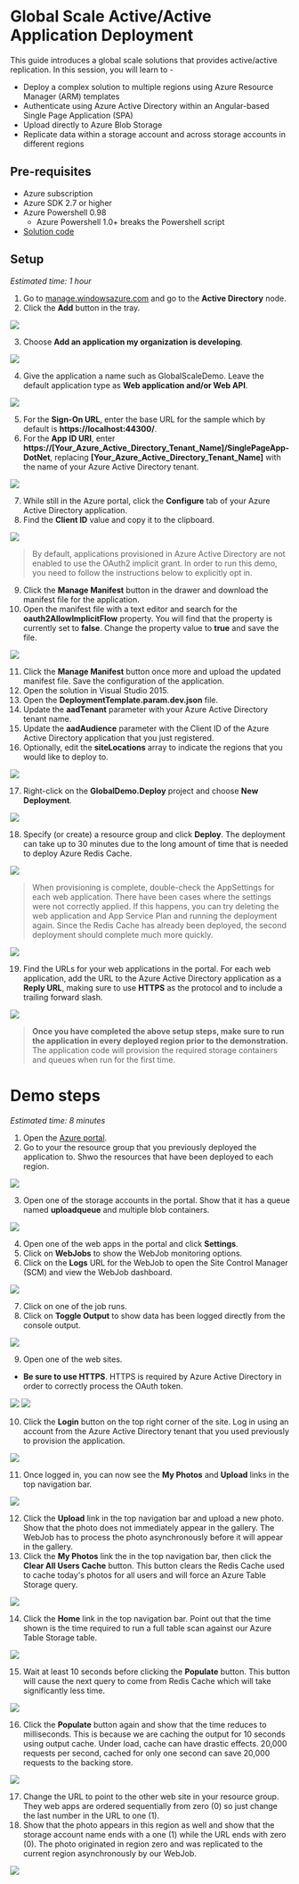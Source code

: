 # Global Scale Active/Active Application Deployment

This guide introduces a global scale solutions that provides active/active replication. In this session, you will learn to -

* Deploy a complex solution to multiple regions using Azure Resource Manager (ARM) templates
* Authenticate using Azure Active Directory within an Angular-based Single Page Application (SPA)
* Upload directly to Azure Blob Storage
* Replicate data within a storage account and across storage accounts in different regions

## Pre-requisites

* Azure subscription
* Azure SDK 2.7 or higher
* Azure Powershell 0.98
  * Azure Powershell 1.0+ breaks the Powershell script
* [Solution code](https://github.com/GSIAzureCOE/globalscaledemo)

## Setup
*Estimated time: 1 hour*

1. Go to [manage.windowsazure.com](https://manage.windowsazure.com) and go to the **Active Directory** node.
2. Click the **Add** button in the tray.

  <img src="./media/prepstep2.png" style="max-width: 500px; max-height: 500px" />

3. Choose **Add an application my organization is developing**.

  <img src="./media/prepstep3.png" style="max-width: 500px; max-height: 500px" />

4. Give the application a name such as GlobalScaleDemo. Leave the default application type as **Web application and/or Web API**.

  <img src="./media/prepstep4.png" style="max-width: 500px; max-height: 500px" />

5. For the **Sign-On URL**, enter the base URL for the sample which by default is **https://localhost:44300/**.
6. For the **App ID URI**, enter **https://[Your_Azure_Active_Directory_Tenant_Name]/SinglePageApp-DotNet**, replacing **[Your_Azure_Active_Directory_Tenant_Name]** with the name of your Azure Active Directory tenant.

  <img src="./media/prepstep6.png" style="max-width: 500px; max-height: 500px" />

7. While still in the Azure portal, click the **Configure** tab of your Azure Active Directory application.
8. Find the **Client ID** value and copy it to the clipboard.

  <img src="./media/prepstep8.png" style="max-width: 500px; max-height: 500px" />
 
  > By default, applications provisioned in Azure Active Directory are not enabled to use the OAuth2 implicit grant. In order to run this demo, you need to follow the instructions below to explicitly opt in.

9. Click the **Manage Manifest** button in the drawer and download the manifest file for the application.
10. Open the manifest file with a text editor and search for the **oauth2AllowImplicitFlow** property. You will find that the property is currently set to **false**. Change the property value to **true** and save the file.

  <img src="./media/prepstep12.png" style="max-width: 500px; max-height: 500px" />

11. Click the **Manage Manifest** button once more and upload the updated manifest file. Save the configuration of the application.
12. Open the solution in Visual Studio 2015.
13. Open the **DeploymentTemplate.param.dev.json** file.
14. Update the **aadTenant** parameter with your Azure Active Directory tenant name.
15. Update the **aadAudience** parameter with the Client ID of the Azure Active Directory application that you just registered.
16. Optionally, edit the **siteLocations** array to indicate the regions that you would like to deploy to.

  <img src="./media/prepstep17.png" style="max-width: 500px; max-height: 500px" />
  
17. Right-click on the **GlobalDemo.Deploy** project and choose **New Deployment**.

  <img src="./media/prepstep19.png" style="max-width: 500px; max-height: 500px" />

18. Specify (or create) a resource group and click **Deploy**. The deployment can take up to 30 minutes due to the long amount of time that is needed to deploy Azure Redis Cache.

  <img src="./media/prepstep20.png" style="max-width: 500px; max-height: 500px" />

 > When provisioning is complete, double-check the AppSettings for each web application. There have been cases where the settings were not correctly applied. If this happens, you can try deleting the web application and App Service Plan and running the deployment again. Since the Redis Cache has already been deployed, the second deployment should complete much more quickly.

  <img src="./media/prepstep21.png" style="max-width: 500px; max-height: 500px" />

19. Find the URLs for your web applications in the portal. For each web application, add the URL to the Azure Active Directory application as a **Reply URL**, making sure to use **HTTPS** as the protocol and to include a trailing forward slash.

  <img src="./media/prepstep22.png" style="max-width: 500px; max-height: 500px" />

 > **Once you have completed the above setup steps, make sure to run the application in every deployed region prior to the demonstration.** The application code will provision the required storage containers and queues when run for the first time.

# Demo steps
*Estimated time: 8 minutes*

1. Open the [Azure portal](https://portal.azure.com).
2. Go to your the resource group that you previously deployed the application to. Shwo the resources that have been deployed to each region.

  <img src="./media/step1.png" style="max-width: 500px; max-height: 500px" />
 
3. Open one of the storage accounts in the portal. Show that it has a queue named **uploadqueue** and multiple blob containers.

  <img src="./media/step2.png" style="max-width: 500px; max-height: 500px" />

4. Open one of the web apps in the portal and click **Settings**. 
5. Click on **WebJobs** to show the WebJob monitoring options. 
6. Click on the **Logs** URL for the WebJob to open the Site Control Manager (SCM) and view the WebJob dashboard.

  <img src="./media/step3.png" style="max-width: 500px; max-height: 500px" />

7. Click on one of the job runs.
8. Click on **Toggle Output** to show data has been logged directly from the console output.

  <img src="./media/step4.png" style="max-width: 500px; max-height: 500px" />

9. Open one of the web sites.
  * **Be sure to use HTTPS**. HTTPS is required by Azure Active Directory in order to correctly process the OAuth token.

  <img src="./media/step5.png" style="max-width: 500px; max-height: 500px" />
  <img src="./media/step5.1.png" style="max-width: 500px; max-height: 500px" />

10. Click the **Login** button on the top right corner of the site. Log in using an account from the Azure Active Directory tenant that you used previously to provision the application.

  <img src="./media/step6.png" style="max-width: 500px; max-height: 500px" />

11. Once logged in, you can now see the **My Photos** and **Upload** links in the top navigation bar.

  <img src="./media/step7.png" style="max-width: 500px; max-height: 500px" />

12. Click the **Upload** link in the top navigation bar and upload a new photo. Show that the photo does not immediately appear in the gallery. The WebJob has to process the photo asynchronously before it will appear in the gallery.
13. Click the **My Photos** link the in the top navigation bar, then click the **Clear All Users Cache** button. This button clears the Redis Cache used to cache today's photos for all users and will force an Azure Table Storage query.

  <img src="./media/step9.png" style="max-width: 500px; max-height: 500px" />

14. Click the **Home** link in the top navigation bar. Point out that the time shown is the time required to run a full table scan against our Azure Table Storage table.

  <img src="./media/step10.png" style="max-width: 500px; max-height: 500px" />

15. Wait at least 10 seconds before clicking the **Populate** button. This button will cause the next query to come from Redis Cache which will take significantly less time.

  <img src="./media/step12.png" style="max-width: 500px; max-height: 500px" />

16. Click the **Populate** button again and show that the time reduces to milliseconds. This is because we are caching the output for 10 seconds using output cache. Under load, cache can have drastic effects. 20,000 requests per second, cached for only one second can save 20,000 requests to the backing store.

  <img src="./media/step12.1.png" style="max-width: 500px; max-height: 500px" />

17. Change the URL to point to the other web site in your resource group. They web apps are ordered sequentially from zero (0) so just change the last number in the URL to one (1).
18. Show that the photo appears in this region as well and show that the storage account name ends with a one (1) while the URL ends with zero (0). The photo originated in region zero and was replicated to the current region asynchronously by our WebJob.

  <img src="./media/step14.png" style="max-width: 500px; max-height: 500px" />
